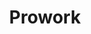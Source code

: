 ---
layout: projects
title: Prowork
show_collection: prowork
description: >
      Mes expériences stimulent ma curiosité et ma réflexion face aux défis techniques, créatifs et de gestion de projets complexes. Chaque projet m'enrichit et me permet d'aller au-delà de mes acquis. Dans un monde digital en constante évolution, cette adaptabilité est essentielle pour créer des solutions innovantes et impactantes. Je suis ouvert à de nouveaux secteurs, chaque projet représentant une nouvelle opportunité de repousser les limites et d'offrir des prestations de services toujours plus adaptées.
no_groups: true
---